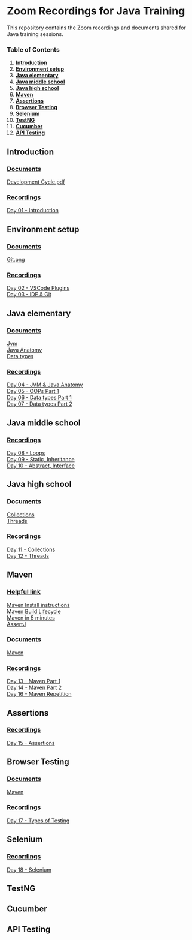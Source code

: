# Zoom Recordings for Java Training
This repository contains the Zoom recordings and documents shared for Java training sessions.

### Table of Contents
1. **[Introduction](#introduction)**<br>
2. **[Environment setup](#environment-setup)**<br>
3. **[Java elementary](#java-elementary)**<br>
4. **[Java middle school](#java-middle-school)**<br>
5. **[Java high school](#java-high-school)**<br>
6. **[Maven](#maven)**<br>
7. **[Assertions](#assertions)**<br>
8. **[Browser Testing](#browser-testing)**<br>
9. **[Selenium](#selenium)**<br>
10. **[TestNG](#testng)**<br>
11. **[Cucumber](#cucumber)**<br>
12. **[API Testing](#api-testing)**<br>

## Introduction
### <ins>Documents</ins>
[Development Cycle.pdf](documents/Development%20Cycle.pdf)
### <ins>Recordings</ins>
[Day 01 - Introduction](recordings/Introduction.mp4)


## Environment setup
### <ins>Documents</ins>
[Git.png](documents/git.png)
### <ins>Recordings</ins>
[Day 02 - VSCode Plugins](recordings/VScodePlugins.mp4) <br>
[Day 03 - IDE & Git](recordings/Git.mp4)

## Java elementary
### <ins>Documents</ins>
[Jvm](documents/Jvm.pdf) <br>
[Java Anatomy](documents/Java%20Anatomy.pdf) <br>
[Data types](documents/DataTypes.pdf) <br>
### <ins>Recordings</ins>
[Day 04 - JVM & Java Anatomy](recordings/JVM.mp4) <br>
[Day 05 - OOPs Part 1](recordings/OOPsPart1.mp4) <br>
[Day 06 - Data types Part 1](recordings/DataTypes.mp4) <br>
[Day 07 - Data types Part 2](recordings/PassBy.mp4) <br>

## Java middle school
### <ins>Recordings</ins>
[Day 08 - Loops](recordings/Loops.mp4) <br>
[Day 09 - Static, Inheritance](recordings/StaticInheritance.mp4) <br>
[Day 10 - Abstract, Interface](recordings/AbstractInterface.mp4) <br>

## Java high school
### <ins>Documents</ins>
[Collections](documents/Collections.pdf) <br>
[Threads](documents/Threads.pdf) <br>
### <ins>Recordings</ins>
[Day 11 - Collections](recordings/Collections.mp4) <br>
[Day 12 - Threads](recordings/Threads.mp4) <br>

## Maven
### <ins>Helpful link</ins>
[Maven Install instructions](https://maven.apache.org/install.html) <br>
[Maven Build Lifecycle](https://maven.apache.org/guides/introduction/introduction-to-the-lifecycle.html) <br>
[Maven in 5 minutes](https://maven.apache.org/guides/getting-started/maven-in-five-minutes.html) <br>
[AssertJ](https://joel-costigliola.github.io/assertj/assertj-core-quick-start.html) <br>
### <ins>Documents</ins>
[Maven](documents/Maven.pdf) <br>
### <ins>Recordings</ins>
[Day 13 - Maven Part 1](recordings/MavenPart1.mp4) <br>
[Day 14 - Maven Part 2](recordings/MavenPart2.mp4) <br>
[Day 16 - Maven Repetition](recordings/MavenRepPart1.mp4) <br>

## Assertions
### <ins>Recordings</ins>
[Day 15 - Assertions](recordings/Assertions.mp4) <br>

## Browser Testing
### <ins>Documents</ins>
[Maven](documents/ShiftLeft.pdf) <br>
### <ins>Recordings</ins>
[Day 17 - Types of Testing](recordings/TestingTypes.mp4) <br>

## Selenium
### <ins>Recordings</ins>
[Day 18 - Selenium](recordings/Selenium.mp4) <br>

## TestNG

## Cucumber

## API Testing
